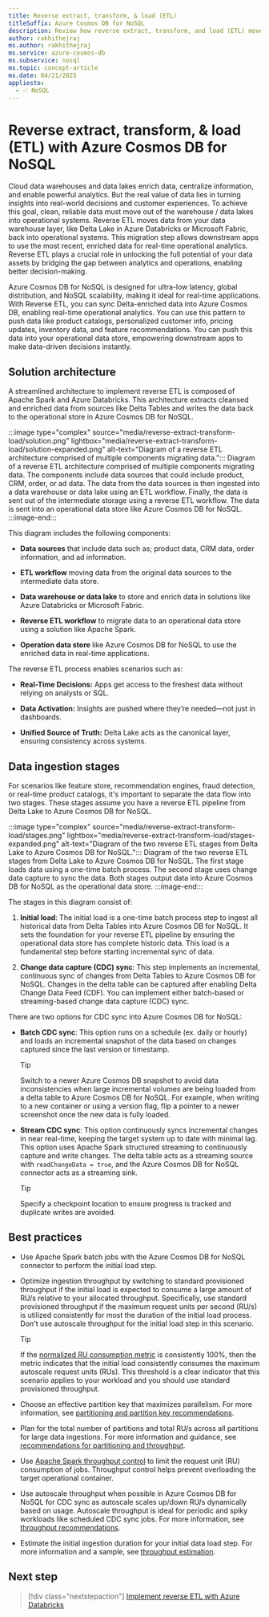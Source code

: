```yaml
---
title: Reverse extract, transform, & load (ETL)
titleSuffix: Azure Cosmos DB for NoSQL
description: Review how reverse extract, transform, and load (ETL) moves data from a data lake layer back into operational system (database) layer for real-time analytics. 
author: rakhithejraj
ms.author: rakhithejraj
ms.service: azure-cosmos-db
ms.subservice: nosql
ms.topic: concept-article
ms.date: 04/21/2025
appliesto:
  - ✅ NoSQL
---
```


# Reverse extract, transform, & load (ETL) with Azure Cosmos DB for NoSQL

Cloud data warehouses and data lakes enrich data, centralize information, and enable powerful analytics. But the real value of data lies in turning insights into real-world decisions and customer experiences. To achieve this goal, clean, reliable data must move out of the warehouse / data lakes into operational systems. Reverse ETL moves data from your data warehouse layer, like Delta Lake in Azure Databricks or Microsoft Fabric, back into operational systems. This migration step allows downstream apps to use the most recent, enriched data for real-time operational analytics. Reverse ETL plays a crucial role in unlocking the full potential of your data assets by bridging the gap between analytics and operations, enabling better decision-making.

Azure Cosmos DB for NoSQL is designed for ultra-low latency, global distribution, and NoSQL scalability, making it ideal for real-time applications. With Reverse ETL, you can sync Delta-enriched data into Azure Cosmos DB, enabling real-time operational analytics. You can use this pattern to push data like product catalogs, personalized customer info, pricing updates, inventory data, and feature recommendations. You can push this data into your operational data store, empowering downstream apps to make data-driven decisions instantly.

## Solution architecture

A streamlined architecture to implement reverse ETL is composed of Apache Spark and Azure Databricks. This architecture extracts cleansed and enriched data from sources like Delta Tables and writes the data back to the operational store in Azure Cosmos DB for NoSQL.

:::image type="complex" source="media/reverse-extract-transform-load/solution.png" lightbox="media/reverse-extract-transform-load/solution-expanded.png" alt-text="Diagram of a reverse ETL architecture comprised of multiple components migrating data.":::
    Diagram of a reverse ETL architecture comprised of multiple components migrating data. The components include data sources that could include product, CRM, order, or ad data. The data from the data sources is then ingested into a data warehouse or data lake using an ETL workflow. Finally, the data is sent out of the intermediate storage using a reverse ETL workflow. The data is sent into an operational data store like Azure Cosmos DB for NoSQL.
:::image-end:::

This diagram includes the following components:

- **Data sources** that include data such as; product data, CRM data, order information, and ad information.

- **ETL workflow** moving data from the original data sources to the intermediate data store.

- **Data warehouse or data lake** to store and enrich data in solutions like Azure Databricks or Microsoft Fabric.

- **Reverse ETL workflow** to migrate data to an operational data store using a solution like Apache Spark.

- **Operation data store** like Azure Cosmos DB for NoSQL to use the enriched data in real-time applications.

The reverse ETL process enables scenarios such as:

- **Real-Time Decisions:** Apps get access to the freshest data without relying on analysts or SQL.

- **Data Activation:** Insights are pushed where they’re needed—not just in dashboards.

- **Unified Source of Truth:** Delta Lake acts as the canonical layer, ensuring consistency across systems.  

## Data ingestion stages

For scenarios like feature store, recommendation engines, fraud detection, or real-time product catalogs, it's important to separate the data flow into two stages. These stages assume you have a reverse ETL pipeline from Delta Lake to Azure Cosmos DB for NoSQL.

:::image type="complex" source="media/reverse-extract-transform-load/stages.png" lightbox="media/reverse-extract-transform-load/stages-expanded.png" alt-text="Diagram of the two reverse ETL stages from Delta Lake to Azure Cosmos DB for NoSQL.":::
    Diagram of the two reverse ETL stages from Delta Lake to Azure Cosmos DB for NoSQL. The first stage loads data using a one-time batch process. The second stage uses change data capture to sync the data. Both stages output data into Azure Cosmos DB for NoSQL as the operational data store.
:::image-end:::

The stages in this diagram consist of:

1. **Initial load**: The initial load is a one-time batch process step to ingest all historical data from Delta Tables into Azure Cosmos DB for NoSQL. It sets the foundation for your reverse ETL pipeline by ensuring the operational data store has complete historic data. This load is a fundamental step before starting incremental sync of data.

1. **Change data capture (CDC) sync**: This step implements an incremental, continuous sync of changes from Delta Tables to Azure Cosmos DB for NoSQL. Changes in the delta table can be captured after enabling Delta Change Data Feed (CDF). You can implement either batch-based or streaming-based change data capture (CDC) sync.

There are two options for CDC sync into Azure Cosmos DB for NoSQL:

- **Batch CDC sync**: This option runs on a schedule (ex. daily or hourly) and loads an incremental snapshot of the data based on changes captured since the last version or timestamp.

    > [!TIP]
    > Switch to a newer Azure Cosmos DB snapshot to avoid data inconsistencies when large incremental volumes are being loaded from a delta table to Azure Cosmos DB for NoSQL. For example, when writing to a new container or using a version flag, flip a pointer to a newer screenshot once the new data is fully loaded.

- **Stream CDC sync**: This option continuously syncs incremental changes in near real-time, keeping the target system up to date with minimal lag. This option uses Apache Spark structured streaming to continuously capture and write changes. The delta table acts as a streaming source with `readChangeData = true`, and the Azure Cosmos DB for NoSQL connector acts as a streaming sink. 

    > [!TIP]
    > Specify a checkpoint location to ensure progress is tracked and duplicate writes are avoided.

## Best practices

- Use Apache Spark batch jobs with the Azure Cosmos DB for NoSQL connector to perform the initial load step.

- Optimize ingestion throughput by switching to standard provisioned throughput if the initial load is expected to consume a large amount of RU/s relative to your allocated throughput. Specifically, use standard provisioned throughput if the maximum request units per second (RU/s) is utilized consistently for most the duration of the initial load process. Don't use autoscale throughput for the initial load step in this scenario.

    > [!TIP]
    > If the [normalized RU consumption metric](../monitor-normalized-request-units.md) is consistently 100%, then the metric indicates that the initial load consistently consumes the maximum autoscale request units (RUs). This threshold is a clear indicator that this scenario applies to your workload and you should use standard provisioned throughput.

- Choose an effective partition key that maximizes parallelism. For more information, see [partitioning and partition key recommendations](../partitioning-overview.md).

- Plan for the total number of partitions and total RU/s across all partitions for large data ingestions. For more information and guidance, see [recommendations for partitioning and throughput](../scaling-provisioned-throughput-best-practices.md#how-to-optimize-rus-for-large-data-ingestion).

- Use [Apache Spark throughput control](throughput-control-spark.md) to limit the request unit (RU) consumption of jobs. Throughput control helps prevent overloading the target operational container.

- Use autoscale throughput when possible in Azure Cosmos DB for NoSQL for CDC sync as autoscale scales up/down RU/s dynamically based on usage. Autoscale throughput is ideal for periodic and spiky workloads like scheduled CDC sync jobs. For more information, see [throughput recommendations](../how-to-choose-offer.md#overview-of-provisioned-throughput-types).

- Estimate the initial ingestion duration for your initial data load step. For more information and a sample, see [throughput estimation](../scaling-provisioned-throughput-best-practices.md#example-1).

## Next step

> [!div class="nextstepaction"]
> [Implement reverse ETL with Azure Databricks](tutorial-reverse-extract-transform-load.md)
